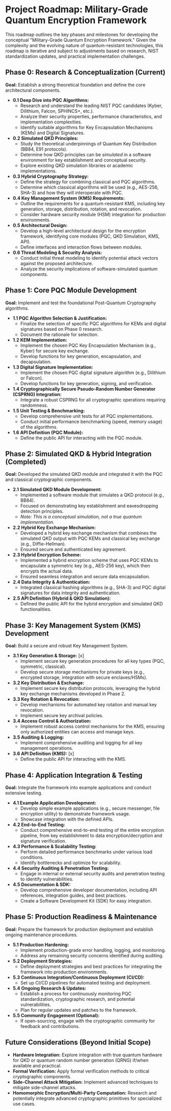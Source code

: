 # Project Roadmap: Military-Grade Quantum Encryption Framework

This roadmap outlines the key phases and milestones for developing the conceptual "Military-Grade Quantum Encryption Framework." Given the complexity and the evolving nature of quantum-resistant technologies, this roadmap is iterative and subject to adjustments based on research, NIST standardization updates, and practical implementation challenges.

## Phase 0: Research & Conceptualization (Current)

**Goal:** Establish a strong theoretical foundation and define the core architectural components.

*   **0.1 Deep Dive into PQC Algorithms:**
    *   Research and understand the leading NIST PQC candidates (Kyber, Dilithium, Falcon, SPHINCS+, etc.).
    *   Analyze their security properties, performance characteristics, and implementation complexities.
    *   Identify suitable algorithms for Key Encapsulation Mechanisms (KEMs) and Digital Signatures.
*   **0.2 Simulated QKD Principles:**
    *   Study the theoretical underpinnings of Quantum Key Distribution (BB84, E91 protocols).
    *   Determine how QKD principles can be *simulated* in a software environment for key establishment and conceptual security.
    *   Explore existing QKD simulation libraries or academic implementations.
*   **0.3 Hybrid Cryptography Strategy:**
    *   Define the strategy for combining classical and PQC algorithms.
    *   Determine which classical algorithms will be used (e.g., AES-256, SHA-3) and how they will interoperate with PQC.
*   **0.4 Key Management System (KMS) Requirements:**
    *   Outline the requirements for a quantum-resistant KMS, including key generation, storage, distribution, rotation, and revocation.
    *   Consider hardware security module (HSM) integration for production environments.
*   **0.5 Architectural Design:**
    *   Develop a high-level architectural design for the encryption framework, identifying core modules (PQC, QKD Simulation, KMS, API).
    *   Define interfaces and interaction flows between modules.
*   **0.6 Threat Modeling & Security Analysis:**
    *   Conduct initial threat modeling to identify potential attack vectors against the proposed architecture.
    *   Analyze the security implications of software-simulated quantum components.

## Phase 1: Core PQC Module Development

**Goal:** Implement and test the foundational Post-Quantum Cryptography algorithms.

*   **1.1 PQC Algorithm Selection & Justification:**
    *   Finalize the selection of specific PQC algorithms for KEMs and digital signatures based on Phase 0 research.
    *   Document the rationale for selection.
*   **1.2 KEM Implementation:**
    *   Implement the chosen PQC Key Encapsulation Mechanism (e.g., Kyber) for secure key exchange.
    *   Develop functions for key generation, encapsulation, and decapsulation.
*   **1.3 Digital Signature Implementation:**
    *   Implement the chosen PQC digital signature algorithm (e.g., Dilithium or Falcon).
    *   Develop functions for key generation, signing, and verification.
*   **1.4 Cryptographically Secure Pseudo-Random Number Generator (CSPRNG) Integration:**
    *   Integrate a robust CSPRNG for all cryptographic operations requiring randomness.
*   **1.5 Unit Testing & Benchmarking:**
    *   Develop comprehensive unit tests for all PQC implementations.
    *   Conduct initial performance benchmarking (speed, memory usage) of the algorithms.
*   **1.6 API Definition (PQC Module):**
    *   Define the public API for interacting with the PQC module.

## Phase 2: Simulated QKD & Hybrid Integration (Completed)

**Goal:** Developed the simulated QKD module and integrated it with the PQC and classical cryptographic components.

*   **2.1 Simulated QKD Module Development:**
    *   Implemented a software module that simulates a QKD protocol (e.g., BB84).
    *   Focused on demonstrating key establishment and eavesdropping detection principles.
    *   *Note: This is a conceptual simulation, not a true quantum implementation.*
*   **2.2 Hybrid Key Exchange Mechanism:**
    *   Developed a hybrid key exchange mechanism that combines the simulated QKD output with PQC KEMs and classical key exchange (e.g., Diffie-Hellman).
    *   Ensured secure and authenticated key agreement.
*   **2.3 Hybrid Encryption Scheme:**
    *   Implemented a hybrid encryption scheme that uses PQC KEMs to encapsulate a symmetric key (e.g., AES-256 key), which then encrypts the actual data.
    *   Ensured seamless integration and secure data encapsulation.
*   **2.4 Data Integrity & Authentication:**
    *   Integrated classical hashing algorithms (e.g., SHA-3) and PQC digital signatures for data integrity and authentication.
*   **2.5 API Definition (Hybrid & QKD Simulation):**
    *   Defined the public API for the hybrid encryption and simulated QKD functionalities.

## Phase 3: Key Management System (KMS) Development

**Goal:** Build a secure and robust Key Management System.

*   **3.1 Key Generation & Storage:** [x]
    *   Implement secure key generation procedures for all key types (PQC, symmetric, classical).
    *   Develop secure storage mechanisms for private keys (e.g., encrypted storage, integration with secure enclaves/HSMs).
*   **3.2 Key Distribution & Exchange:**
    *   Implement secure key distribution protocols, leveraging the hybrid key exchange mechanisms developed in Phase 2.
*   **3.3 Key Rotation & Revocation:**
    *   Develop mechanisms for automated key rotation and manual key revocation.
    *   Implement secure key archival policies.
*   **3.4 Access Control & Authorization:**
    *   Implement robust access control mechanisms for the KMS, ensuring only authorized entities can access and manage keys.
*   **3.5 Auditing & Logging:**
    *   Implement comprehensive auditing and logging for all key management operations.
*   **3.6 API Definition (KMS):** [x]
    *   Define the public API for interacting with the KMS.

## Phase 4: Application Integration & Testing

**Goal:** Integrate the framework into example applications and conduct extensive testing.

*   **4.1 Example Application Development:**
    *   Develop simple example applications (e.g., secure messenger, file encryption utility) to demonstrate framework usage.
    *   Showcase integration with the defined APIs.
*   **4.2 End-to-End Testing:**
    *   Conduct comprehensive end-to-end testing of the entire encryption pipeline, from key establishment to data encryption/decryption and signature verification.
*   **4.3 Performance & Scalability Testing:**
    *   Perform detailed performance benchmarks under various load conditions.
    *   Identify bottlenecks and optimize for scalability.
*   **4.4 Security Auditing & Penetration Testing:**
    *   Engage in internal or external security audits and penetration testing to identify vulnerabilities.
*   **4.5 Documentation & SDK:**
    *   Develop comprehensive developer documentation, including API references, integration guides, and best practices.
    *   Create a Software Development Kit (SDK) for easy integration.

## Phase 5: Production Readiness & Maintenance

**Goal:** Prepare the framework for production deployment and establish ongoing maintenance procedures.

*   **5.1 Production Hardening:**
    *   Implement production-grade error handling, logging, and monitoring.
    *   Address any remaining security concerns identified during auditing.
*   **5.2 Deployment Strategies:**
    *   Define deployment strategies and best practices for integrating the framework into production environments.
*   **5.3 Continuous Integration/Continuous Deployment (CI/CD):**
    *   Set up CI/CD pipelines for automated testing and deployment.
*   **5.4 Ongoing Research & Updates:**
    *   Establish a process for continuously monitoring PQC standardization, cryptographic research, and potential vulnerabilities.
    *   Plan for regular updates and patches to the framework.
*   **5.5 Community Engagement (Optional):**
    *   If open-sourcing, engage with the cryptographic community for feedback and contributions.

## Future Considerations (Beyond Initial Scope)

*   **Hardware Integration:** Explore integration with true quantum hardware for QKD or quantum random number generation (QRNG) if/when available and practical.
*   **Formal Verification:** Apply formal verification methods to critical cryptographic components.
*   **Side-Channel Attack Mitigation:** Implement advanced techniques to mitigate side-channel attacks.
*   **Homomorphic Encryption/Multi-Party Computation:** Research and potentially integrate advanced cryptographic primitives for specialized use cases.